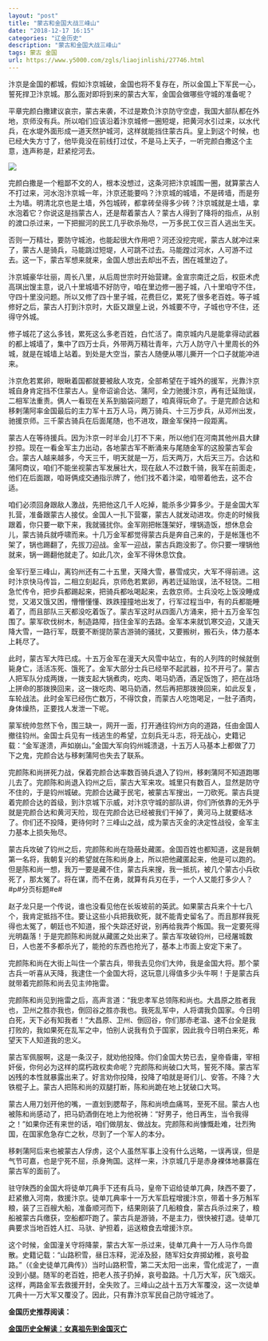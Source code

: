 ```yaml
---
layout: "post"
title: "蒙古和金国大战三峰山"
date: "2018-12-17 16:15"
categories: "辽金历史"
description: "蒙古和金国大战三峰山"
tags: 蒙古 金国
url: https://www.y5000.com/zgls/liaojinlishi/27746.html
---
```






汴京是金国的都城，假如汴京城破，金国也将不复存在，所以金国上下军民一心，誓死捍卫汴京城。那么面对即将到来的蒙古大军，金国会做哪些守城的准备呢？

平章完颜白撒建议哀宗，蒙古来袭，不过是欺负汴京防守空虚，我国大部队都在外地，京师没有兵。所以咱们应该沿着汴京城修一圈短堤，把黄河水引过来，以水代兵，在水堤外面形成一道天然护城河，这样就能挡住蒙古兵。皇上到这个时候，也已经大失方寸了，他毕竟没在前线打过仗，不是马上天子，一听完颜白撒这个主意，连声称是，赶紧挖河去。

![](https://img.y5000.com/uploads/allimg/180117/8-1P11G5102HJ.jpg)

完颜白撒是一个粗鄙不文的人，根本没想过，这条河把汴京城围一圈，就算蒙古人不打过来，河水泡汴京城一年，汴京还能要吗？汴京城的城墙，不是砖墙，而是夯土为墙。明清北京也是土墙，外包城砖，都拿砖垒得多少砖？汴京城就是土墙，拿水泡着它？你说这是挡蒙古人，还是帮着蒙古人？蒙古人得到了降将的指点，从别的渡口杀过来，一下把掘河的民工几乎砍杀殆尽，一万多民工仅三百人逃出生天。

否则一万精壮，要防守城池，也能起很大作用吧？河还没挖完呢，蒙古人就冲过来了，蒙古人是骑兵，马能跳过短堤，人可跳不过去。马能蹚过河水，人可游不过去。这一下，蒙古军想来就来，金国人想出去却出不去，困在城里边了。

汴京城豪华壮丽，周长八里，从后周世宗时开始营建。金宣宗南迁之后，权臣术虎高琪出馊主意，说八十里城墙不好防守，咱在里边修一圈子城，八十里咱守不住，守四十里没问题。所以又修了四十里子城，花费巨亿，累死了很多老百姓。等子城修好之后，蒙古人打到汴京时，大臣又跟皇上说，外城要不守，子城也守不住，还得守外城。

修子城花了这么多钱，累死这么多老百姓，白忙活了。南京城内凡是能拿得动武器的都上城墙了，集中了四万士兵，外带两万精壮青年，六万人防守八十里周长的外城，就是在城墙上站着。到处是大空当，蒙古人随便从哪儿撕开一个口子就能冲进来。

汴京危若累卵，眼瞅着国都就要被敌人攻克，全部希望在于城外的援军，光靠汴京城自身肯定挡不住蒙古人。皇帝诏谕合达、蒲阿，全力驰援汴京，再有迁延贻误，二相军法重责。俩人一看现在关系到脑袋问题了，咱真得玩命了。于是完颜合达和移剌蒲阿率金国最后的主力军十五万人马，两万骑兵、十三万步兵，从邓州出发，驰援京师。三千蒙古骑兵在后面尾随，也不进攻，跟金军保持一段距离。

蒙古人在等待援兵。因为汴京一时半会儿打不下来，所以他们在河南其他州县大肆抄掠。现在一看金军主力出动，各地蒙古军不断涌来与尾随金军的这股蒙古军会合。蒙古人越来越多，今天三千，明天就是一万，后天两万，大后天三万。合达和蒲阿商议，咱们不能坐视蒙古军发展壮大，现在敌人不过数千骑，我军在前面走，他们在后面跟，咱哥俩成交通指示牌了，他们找不着汴梁，咱带着他去，这不合适。

咱们必须回身跟敌人激战，先把他这几千人吃掉，能杀多少算多少。于是金国大军扎营，准备跟蒙古人接仗。金国人一扎下营寨，蒙古人就发动进攻。你走的时候我跟着，你只要一歇下来，我就骚扰你。金军刚把帐篷架好，埋锅造饭，想休息会儿，蒙古骑兵就呼啸而来。十几万金军都觉得蒙古兵是奔自己来的，于是帐篷也不架了，锅也踢翻了，先拔刀迎战。金军一迎战，蒙古兵跑没影了。你只要一埋锅他就来，锅一踢翻他就走了。如此几次，金军不得休息饮食。

金军行至三峰山，离钧州还有二十五里，天降大雪，暴雪成灾，大军不得前进。这时汴京快马传旨，二相立刻起兵，京师危若累卵，再若迁延贻误，法不轻饶。二相急忙传令，把步兵都踢起来，把骑兵都吆喝起来，去救京师。士兵没吃上饭没睡成觉，又渴又饿又困，懵懵懂懂、跌跌撞撞地出发了，行军过程当中，有的兵都能睡着了，而且部队三天都没吃着饭了。蒙古军这时从四面八方涌来，把十五万金军包围了。蒙军砍伐树木，制造路障，挡住金军的去路。金军本来就饥寒交迫，又逢天降大雪，一路行军，既要不断提防蒙古游骑的骚扰，又要搬树，搬石头，体力基本上耗尽了。

此时，蒙古军大阵已成。十五万金军在漫天大风雪中站立，有的人列阵的时候就倒毙身亡，活活冻死、饿死了。金军大部分士兵已经举不起武器，拉不开弓了。蒙古人把军队分成两拨，一拨支起大锅煮肉，吃肉、喝马奶酒，酒足饭饱了，把在战场上拼命的那拨换回来，这一拨吃肉、喝马奶酒，然后再把那拨换回来，如此反复，车轮战法。此时金军已经伤亡数万，不得饮食，而蒙古人吃饱喝足，一肚子酒肉，身体燥热，正要找人发泄一下呢。

蒙军统帅忽然下令，围三缺一，网开一面，打开通往钧州方向的道路，任由金国人撤往钧州。金国士兵见有一线逃生的希望，立刻兵无斗志，将无战心，史籍记载：“金军遂溃，声如崩山。”金国大军向钧州城溃退，十五万人马基本上都做了刀下之鬼，完颜合达与移剌蒲阿也失去了联系。

完颜陈和尚拼死力战，保着完颜合达率数百骑兵退入了钧州，移剌蒲阿不知道跑哪儿去了。完颜陈和尚退入钧州之后，蒙古大军来攻。城里只有数百人，显然是防守不住的，于是钧州城破。完颜合达藏于民宅，被蒙古军搜出，一刀砍死。蒙古兵提着完颜合达的首级，到汴京城下示威，对汴京守城的部队讲，你们所依靠的无外乎就是完颜合达和黄河天险，现在完颜合达已经被我们干掉了，黄河马上就要结冰了。你们还不投降，更待何时？三峰山之战，成为蒙古灭金的决定性战役，金军主力基本上损失殆尽。

蒙古兵攻破了钧州之后，完颜陈和尚在隐蔽处藏匿。金国百姓也都知道，这是我朝第一名将，我朝复兴的希望就在陈和尚身上，所以把他藏匿起来，他是可以跑的。但是陈和尚一想，我万一要是藏不住，蒙古兵来搜，我一抵抗，被几个蒙古小兵砍死了，那太冤了。将在谋，而不在勇，就算有兵刃在手，一个人又能打多少人？#p#分页标题#e#

赵子龙只是一个传说，谁也没看见他在长坂坡前的英武。如果蒙古兵来个十七八个，我肯定抵挡不住。要让这些小兵把我砍死，就不能青史留名了。而且那样我死得也太冤了，朝廷也不知道，报个失踪还好说，别再给我弄个叛国。我一定要死得光明磊落！于是完颜陈和尚就从藏匿之处出来了。蒙古军攻破钧州，已经屠城数日，人也差不多都杀光了，能抢的东西也抢光了，基本上市面上安定下来了。

完颜陈和尚在大街上叫住一个蒙古兵，带我去见你们大帅，我是金国大将。那个蒙古兵一听喜从天降，我逮住一个金国大将，这玩意儿得值多少头牛啊！于是蒙古兵就带着完颜陈和尚去见主帅拖雷。

完颜陈和尚见到拖雷之后，高声言道：“我忠孝军总领陈和尚也。大昌原之胜者我也，卫州之胜亦我也，倒回谷之胜亦我也。我死乱军中，人将谓我负国家。今日明白死，天下必有知我者！”大昌原、卫州、倒回谷，你们那赤老温、速不台全是我打败的，我如果死在乱军之中，怕别人说我有负于国家，因此我今日明白来死，希望天下人知道我的忠义。

蒙古军佩服啊，这是一条汉子，就劝他投降。你们金国大势已去，皇帝昏庸，宰相奸佞，你何必为这样的腐朽政权卖命呢？完颜陈和尚破口大骂，誓死不降。蒙古军凶残的本性就暴露出来了。好言劝你投降，投降了咱就是哥们儿、安答。不降？大铁棍子上。蒙古人把陈和尚的双腿打断，陈和尚跪在地上犹破口大骂。

蒙古人用刀划开他的嘴，一直划到腮帮子，陈和尚喷血痛骂，至死不屈。蒙古人也被陈和尚感动了，把马奶酒倒在地上为他祝祷：“好男子，他日再生，当令我得之！”如果你还有来世的话，咱们做朋友、做战友。完颜陈和尚慷慨赴难，壮烈殉国，在国家危急存亡之秋，尽到了一个军人的本分。

移剌蒲阿后来也被蒙古人俘虏，这个人虽然军事上没有什么远略，一误再误，但是气节可嘉，也是宁死不屈，杀身殉国。这样一来，汴京城几乎是赤身裸体地暴露在蒙古军的面前了。

驻守陕西的金国大将徒单兀典手下还有兵马，皇帝下诏给徒单兀典，陕西不要了，赶紧撤入河南，救援汴京。徒单兀典率十一万大军启程增援汴京，带着十多万斛军粮，装了三百艘大船，准备顺河而下，结果刚装了几船粮食，蒙古兵杀过来了，粮船被蒙古兵缴获，空船都吓跑了。蒙古兵是游骑，不是主力，很快被打退。徒单兀典要求当地百姓人扛、马驮、驴担着，运送粮食去增援汴京。

这个时候，金国潼关守将降蒙，蒙古大军一杀过来，徒单兀典十一万人马作鸟兽散。史籍记载：“山路积雪，昼日冻释，泥淖及胫，随军妇女弃掷幼稚，哀号盈路。”（《金史徒单兀典传》）当时山路积雪，第二天太阳一出来，雪化成泥了，一直没到小腿。随军的老百姓，把老人孩子扔掉，哀号盈路。十几万大军，灰飞烟灭。这样，两路金军去救援开封，全失败了。三峰山之战十五万大军覆没，这一次徒单兀典十一万大军又覆没了。因此，只有靠汴京军民自己防守城池了。

**金国历史推荐阅读：**

**[金国历史全解读：女真祖先到金国灭亡](https://www.y5000.com/zgls/liaojinlishi/2018/0115/27654.html)**
